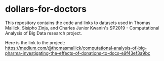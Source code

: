 # dollars-for-doctors

This repository contains the code and links to datasets used in Thomas Mallick, Sisipho Zinja, and Charles Junior Kwanin's SP2019 - Computational Analysis of Big Data research project. 

Here is the link to the project: https://medium.com/@thomasmallick/computational-analysis-of-big-pharma-investigating-the-effects-of-donations-to-docs-e9f43ef3a9bc
